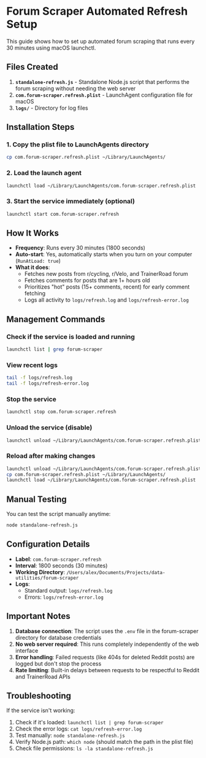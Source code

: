 # Forum Scraper Automated Refresh Setup

This guide shows how to set up automated forum scraping that runs every 30 minutes using macOS launchctl.

## Files Created

1. **`standalone-refresh.js`** - Standalone Node.js script that performs the forum scraping without needing the web server
2. **`com.forum-scraper.refresh.plist`** - LaunchAgent configuration file for macOS
3. **`logs/`** - Directory for log files

## Installation Steps

### 1. Copy the plist file to LaunchAgents directory

```bash
cp com.forum-scraper.refresh.plist ~/Library/LaunchAgents/
```

### 2. Load the launch agent

```bash
launchctl load ~/Library/LaunchAgents/com.forum-scraper.refresh.plist
```

### 3. Start the service immediately (optional)

```bash
launchctl start com.forum-scraper.refresh
```

## How It Works

- **Frequency**: Runs every 30 minutes (1800 seconds)
- **Auto-start**: Yes, automatically starts when you turn on your computer (`RunAtLoad: true`)
- **What it does**: 
  - Fetches new posts from r/cycling, r/Velo, and TrainerRoad forum
  - Fetches comments for posts that are 1+ hours old
  - Prioritizes "hot" posts (15+ comments, recent) for early comment fetching
  - Logs all activity to `logs/refresh.log` and `logs/refresh-error.log`

## Management Commands

### Check if the service is loaded and running
```bash
launchctl list | grep forum-scraper
```

### View recent logs
```bash
tail -f logs/refresh.log
tail -f logs/refresh-error.log
```

### Stop the service
```bash
launchctl stop com.forum-scraper.refresh
```

### Unload the service (disable)
```bash
launchctl unload ~/Library/LaunchAgents/com.forum-scraper.refresh.plist
```

### Reload after making changes
```bash
launchctl unload ~/Library/LaunchAgents/com.forum-scraper.refresh.plist
cp com.forum-scraper.refresh.plist ~/Library/LaunchAgents/
launchctl load ~/Library/LaunchAgents/com.forum-scraper.refresh.plist
```

## Manual Testing

You can test the script manually anytime:

```bash
node standalone-refresh.js
```

## Configuration Details

- **Label**: `com.forum-scraper.refresh`
- **Interval**: 1800 seconds (30 minutes)
- **Working Directory**: `/Users/alex/Documents/Projects/data-utilities/forum-scraper`
- **Logs**: 
  - Standard output: `logs/refresh.log`
  - Errors: `logs/refresh-error.log`

## Important Notes

1. **Database connection**: The script uses the `.env` file in the forum-scraper directory for database credentials
2. **No web server required**: This runs completely independently of the web interface
3. **Error handling**: Failed requests (like 404s for deleted Reddit posts) are logged but don't stop the process
4. **Rate limiting**: Built-in delays between requests to be respectful to Reddit and TrainerRoad APIs

## Troubleshooting

If the service isn't working:

1. Check if it's loaded: `launchctl list | grep forum-scraper`
2. Check the error logs: `cat logs/refresh-error.log`
3. Test manually: `node standalone-refresh.js`
4. Verify Node.js path: `which node` (should match the path in the plist file)
5. Check file permissions: `ls -la standalone-refresh.js`